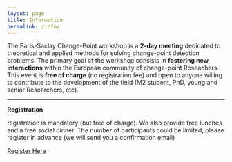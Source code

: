 ```yaml
---
layout: page
title: Information
permalink: /info/
---
```


The Paris-Saclay Change-Point workshop is a **2-day meeting** dedicated to theoretical and applied methods for solving change-point detection problems. The primary goal of the workshop consists in **fostering new interactions** within the European community of change-point Reseachers. This event is **free of charge** (no registration fee) and open to anyone willing to contribute to the development of the field (M2 student, PhD, young and senior Researchers, etc). 


***

**Registration**

registration is mandatory (but free of charge).
We also provide free lunches and a free social dinner. The number of participants could be limited, please register in advance (we will send you a confirmation email)

[Register Here](https://docs.google.com/forms/d/e/1FAIpQLSdrJDJYCFtiO1Pe1R85hQrI1LLHs-W2fCg9wWRxKjeeWaZckg/viewform?usp=sf_link)
